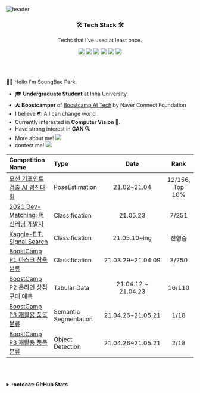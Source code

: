 ![header](https://capsule-render.vercel.app/api?type=waving&color=timeGradient&height=240&section=header&text=Hi,%20I'm%20SongBae🤗&fontSize=36&animation=fadeIn&fontAlignY=36)


<h3 align='center'>🛠 Tech Stack 🛠</h3>

<p align='center' font-weight='bold'> Techs that I've used at least once.</p>
<p align='center'>

<img src="https://img.shields.io/badge/C++-3766AB?style=flat&logo=C++&logoColor=white"> 
<img src="https://img.shields.io/badge/Python-3766AB?style=flat&logo=Python&logoColor=white"> 
<img src="https://img.shields.io/badge/Pytorch-FF3232?style=flat&logo=Pytorch&logoColor=white"> 
<img src="https://img.shields.io/badge/Tensorflow-FF8C0A?style=flat&logo=Tensorflow&logoColor=white"> 
<img src="https://img.shields.io/badge/Numpy-1E8449?style=flat&logo=Numpy&logoColor=white">
<img src="https://img.shields.io/badge/MySQL-FFD228?style=flat&logo=MySQL&logoColor=white">
</p>
<br></br>

👋🏻 Hello I'm SoungBae Park.
- 🎓 **Undergraduate Student** at Inha University.
- ⛺ **Boostcamper** of [Boostcamp AI Tech](https://boostcamp.connect.or.kr/program.html) by Naver Connect Foundation
- I believe 🌏 A.I can change world .
- Currently interested in **Computer Vision 👀**. 
- Have strong interest in **GAN 🔍**
- More about me! <a href="https://songbae.oopy.io/"><img src="https://img.shields.io/badge/Blog-000000?style=flat&logo=Notion&logoColor=white"/></a>
- contect me! <a href="mailto:sbag57800@gmail.com"><img src="https://img.shields.io/badge/Mail-FF5050?style=flat&logo=Gmail&logoColor=white&link="/></a>


|Competition Name|Type|Date|Rank|
|:---|:---|:---:|:---:|
|[모션 키포인트 검출 AI 경진대회](https://dacon.io/competitions/official/235701)|PoseEstimation|21.02~21.04|12/156, Top 10%|
|[2021 Dev-Matching: 머신러닝 개발자](https://programmers.co.kr/competitions/1109/2021-machinelearning)|Classification|21.05.23|7/251 |
|[Kaggle-E.T. Signal Search](https://www.kaggle.com/c/seti-breakthrough-listen)|Classification|21.05.10~ing|진행중|
|[BoostCamp P1 마스크 착용 분류](https://www.notion.so/P1-Mask-Age-Gender-Classify-2c675fb030b94f7e99f61ff2e11971b3)|Classification|21.03.29~21.04.09|3/250|
|[BoostCamp P2 온라인 상점 구매 예측](https://songbae.oopy.io/8ced5f47-6afe-4bc6-9228-fb84fad7e094)|Tabular Data|21.04.12 ~ 21.04.23|16/110|
|[BoostCamp P3 재활용 품목 분류 ](https://songbae.oopy.io/2da200fe-28cf-4c3e-ae7b-f64b312a30dc)|Semantic Segmentation|21.04.26~21.05.21|1/18|
|[BoostCamp P3 재활용 품목 분류 ](https://songbae.oopy.io/a6214749-5886-4f21-992d-4e11f5660028)|Object Detection|21.04.26~21.05.21|2/18|



<br></br>
<details markdown="1">
<summary><strong>:octocat: GitHub Stats</strong></summary>
<br/>
<p align = "center">
  <img src = "https://github-readme-stats.vercel.app/api?username=songbae&show_icons=true&theme=dracula&count_private=true&line_height=27">
  <img src = "https://github-readme-stats.vercel.app/api/top-langs/?username=songbae&hide=css,java,html,asp&theme=dracula&langs_count=4">
</p>
</details>
